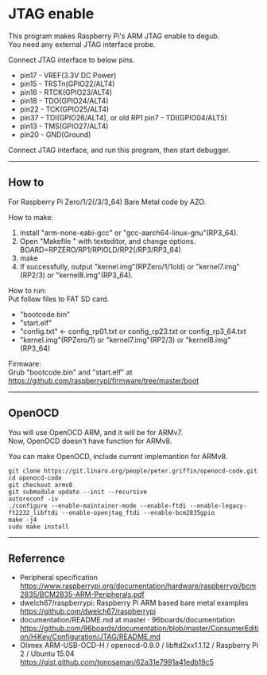 JTAG enable
===========

This program makes Raspberry Pi's ARM JTAG enable to degub.  
You need any external JTAG interface probe.  

Connect JTAG interface to below pins.  
- pin17 - VREF(3.3V DC Power)
- pin15 - TRSTn(GPIO22/ALT4)
- pin16 - RTCK(GPIO23/ALT4)
- pin18 - TDO(GPIO24/ALT4)
- pin22 - TCK(GPIO25/ALT4)
- pin37 - TDI(GPIO26/ALT4), or old RP1 pin7 - TDI(GPIO04/ALT5)
- pin13 - TMS(GPIO27/ALT4)
- pin20 - GND(Ground)

Connect JTAG interface, and run this program, then start debugger.

-----

How to
------
For Raspberry Pi Zero/1/2(/3/3_64) Bare Metal code by AZO.  

How to make:  
1. install "arm-none-eabi-gcc" or "gcc-aarch64-linux-gnu"(RP3_64).  
2. Open "Makefile " with texteditor, and change options.  
BOARD=RPZERO/RP1/RPIOLD/RP2(/RP3/RP3_64)  
3. make  
4. If successfully, output "kernel.img"(RPZero/1/1old) or "kernel7.img"(RP2/3) or "kernel8.img"(RP3_64).  

How to run:  
Put follow files to FAT SD card.  
* "bootcode.bin"  
* "start.elf"  
* "config.txt" &lt;- config_rp01.txt or config_rp23.txt or config_rp3_64.txt  
* "kernel.img"(RPZero/1) or "kernel7.img"(RP2/3) or "kernel8.img"(RP3_64)  

Firmware:  
Grub "bootcode.bin" and "start.elf" at  
https://github.com/raspberrypi/firmware/tree/master/boot  

-----

OpenOCD
-------
You will use OpenOCD ARM, and it will be for ARMv7.  
Now, OpenOCD doesn't have function for ARMv8.  

You can make OpenOCD, include current implemantion for ARMv8.  
```shell
git clone https://git.linaro.org/people/peter.griffin/openocd-code.git  
cd openocd-code  
git checkout armv8  
git submodule update --init --recursive  
autoreconf -iv  
./configure --enable-maintainer-mode --enable-ftdi --enable-legacy-ft2232_libftdi --enable-openjtag_ftdi --enable-bcm2835gpio  
make -j4  
sudo make install
```

-----

Referrence
----------
- Peripheral specification https://www.raspberrypi.org/documentation/hardware/raspberrypi/bcm2835/BCM2835-ARM-Peripherals.pdf  
- dwelch67/raspberrypi: Raspberry Pi ARM based bare metal examples https://github.com/dwelch67/raspberrypi  
- documentation/README.md at master · 96boards/documentation https://github.com/96boards/documentation/blob/master/ConsumerEdition/HiKey/Configuration/JTAG/README.md  
- Olimex ARM-USB-OCD-H / openocd-0.9.0 / libftd2xx1.1.12 / Raspberry Pi 2 / Ubuntu 15.04 https://gist.github.com/tonosaman/62a31e7991a41edb19c5  

